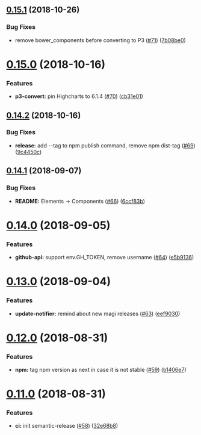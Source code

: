 ## [0.15.1](https://github.com/vaadin/magi-cli/compare/v0.15.0...v0.15.1) (2018-10-26)


### Bug Fixes

* remove bower_components before converting to P3 ([#71](https://github.com/vaadin/magi-cli/issues/71)) ([7b08be0](https://github.com/vaadin/magi-cli/commit/7b08be0))

# [0.15.0](https://github.com/vaadin/magi-cli/compare/v0.14.2...v0.15.0) (2018-10-16)


### Features

* **p3-convert:** pin Highcharts to 6.1.4 ([#70](https://github.com/vaadin/magi-cli/issues/70)) ([cb31e01](https://github.com/vaadin/magi-cli/commit/cb31e01))

## [0.14.2](https://github.com/vaadin/magi-cli/compare/v0.14.1...v0.14.2) (2018-10-16)


### Bug Fixes

* **release:** add --tag to npm publish command, remove npm dist-tag ([#69](https://github.com/vaadin/magi-cli/issues/69)) ([9c4450c](https://github.com/vaadin/magi-cli/commit/9c4450c))

## [0.14.1](https://github.com/vaadin/magi-cli/compare/v0.14.0...v0.14.1) (2018-09-07)


### Bug Fixes

* **README:** Elements -> Components ([#66](https://github.com/vaadin/magi-cli/issues/66)) ([6ccf83b](https://github.com/vaadin/magi-cli/commit/6ccf83b))

# [0.14.0](https://github.com/vaadin/magi-cli/compare/v0.13.0...v0.14.0) (2018-09-05)


### Features

* **github-api:** support env.GH_TOKEN, remove username ([#64](https://github.com/vaadin/magi-cli/issues/64)) ([e5b9136](https://github.com/vaadin/magi-cli/commit/e5b9136))

# [0.13.0](https://github.com/vaadin/magi-cli/compare/v0.12.0...v0.13.0) (2018-09-04)


### Features

* **update-notifier:** remind about new magi releases ([#63](https://github.com/vaadin/magi-cli/issues/63)) ([eef9030](https://github.com/vaadin/magi-cli/commit/eef9030))

# [0.12.0](https://github.com/vaadin/magi-cli/compare/v0.11.0...v0.12.0) (2018-08-31)


### Features

* **npm:** tag npm version as next in case it is not stable ([#59](https://github.com/vaadin/magi-cli/issues/59)) ([b1406e7](https://github.com/vaadin/magi-cli/commit/b1406e7))

# [0.11.0](https://github.com/vaadin/magi-cli/compare/v0.10.7...v0.11.0) (2018-08-31)


### Features

* **ci:** init semantic-release ([#58](https://github.com/vaadin/magi-cli/issues/58)) ([32e68b8](https://github.com/vaadin/magi-cli/commit/32e68b8))
